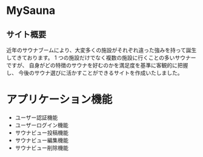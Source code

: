# MySauna

## サイト概要

近年のサウナブームにより、大変多くの施設がそれぞれ違った強みを持って誕生してきております。
1 つの施設だけでなく複数の施設に行くことの多いサウナーですが、
自身がどの特徴のサウナを好むのかを満足度を基準に客観的に把握し、
今後のサウナ選びに活かすことができるサイトを作成いたしました。

# アプリケーション機能

- ユーザー認証機能
- ユーザーログイン機能
- サウナビュー投稿機能
- サウナビュー編集機能
- サウナビュー削除機能
